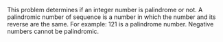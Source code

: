 This problem determines if an integer number is palindrome or not. A palindromic number of sequence is a number in which the number 
and its reverse are the same. For example: 121 is a palindrome number. Negative numbers cannot be palindromic. 



